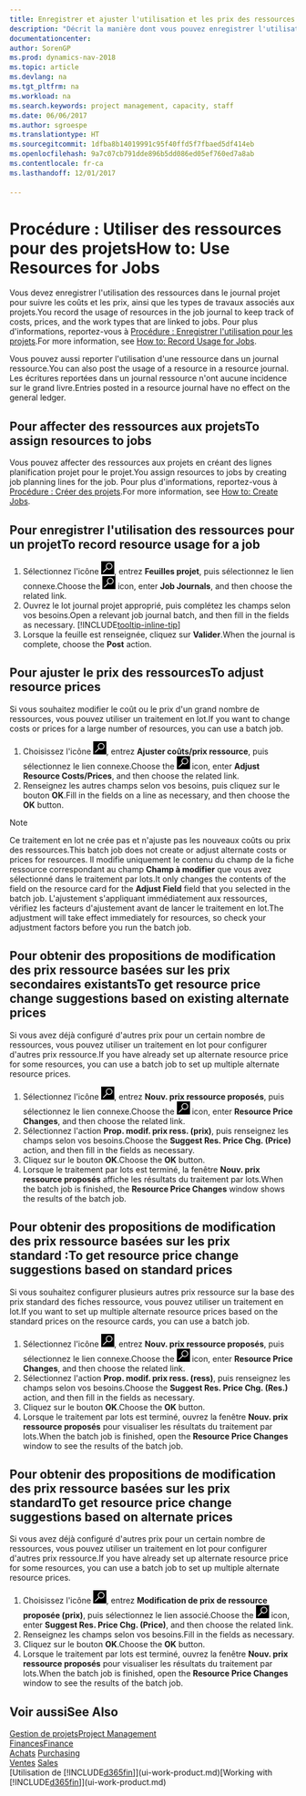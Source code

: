 ```yaml
---
title: Enregistrer et ajuster l'utilisation et les prix des ressources
description: "Décrit la manière dont vous pouvez enregistrer l'utilisation ou la consommation ressource associée à un projet, de garder la trace et de gérer les coûts, les prix, ainsi que les types de travaux."
documentationcenter: 
author: SorenGP
ms.prod: dynamics-nav-2018
ms.topic: article
ms.devlang: na
ms.tgt_pltfrm: na
ms.workload: na
ms.search.keywords: project management, capacity, staff
ms.date: 06/06/2017
ms.author: sgroespe
ms.translationtype: HT
ms.sourcegitcommit: 1dfba8b14019991c95f40ffd5f7fbaed5df414eb
ms.openlocfilehash: 9a7c07cb791dde896b5dd086ed05ef760ed7a8ab
ms.contentlocale: fr-ca
ms.lasthandoff: 12/01/2017

---
```

# <a name="how-to-use-resources-for-jobs"></a><span data-ttu-id="e6d3e-103">Procédure : Utiliser des ressources pour des projets</span><span class="sxs-lookup"><span data-stu-id="e6d3e-103">How to: Use Resources for Jobs</span></span>
<span data-ttu-id="e6d3e-104">Vous devez enregistrer l'utilisation des ressources dans le journal projet pour suivre les coûts et les prix, ainsi que les types de travaux associés aux projets.</span><span class="sxs-lookup"><span data-stu-id="e6d3e-104">You record the usage of resources in the job journal to keep track of costs, prices, and the work types that are linked to jobs.</span></span> <span data-ttu-id="e6d3e-105">Pour plus d'informations, reportez-vous à [Procédure : Enregistrer l'utilisation pour les projets](projects-how-record-job-usage.md).</span><span class="sxs-lookup"><span data-stu-id="e6d3e-105">For more information, see [How to: Record Usage for Jobs](projects-how-record-job-usage.md).</span></span>

<span data-ttu-id="e6d3e-106">Vous pouvez aussi reporter l'utilisation d'une ressource dans un journal ressource.</span><span class="sxs-lookup"><span data-stu-id="e6d3e-106">You can also post the usage of a resource in a resource journal.</span></span> <span data-ttu-id="e6d3e-107">Les écritures reportées dans un journal ressource n'ont aucune incidence sur le grand livre.</span><span class="sxs-lookup"><span data-stu-id="e6d3e-107">Entries posted in a resource journal have no effect on the general ledger.</span></span>

## <a name="to-assign-resources-to-jobs"></a><span data-ttu-id="e6d3e-108">Pour affecter des ressources aux projets</span><span class="sxs-lookup"><span data-stu-id="e6d3e-108">To assign resources to jobs</span></span>
<span data-ttu-id="e6d3e-109">Vous pouvez affecter des ressources aux projets en créant des lignes planification projet pour le projet.</span><span class="sxs-lookup"><span data-stu-id="e6d3e-109">You assign resources to jobs by creating job planning lines for the job.</span></span> <span data-ttu-id="e6d3e-110">Pour plus d'informations, reportez-vous à [Procédure : Créer des projets](projects-how-create-jobs.md).</span><span class="sxs-lookup"><span data-stu-id="e6d3e-110">For more information, see [How to: Create Jobs](projects-how-create-jobs.md).</span></span>

## <a name="to-record-resource-usage-for-a-job"></a><span data-ttu-id="e6d3e-111">Pour enregistrer l'utilisation des ressources pour un projet</span><span class="sxs-lookup"><span data-stu-id="e6d3e-111">To record resource usage for a job</span></span>
1. <span data-ttu-id="e6d3e-112">Sélectionnez l'icône ![Page ou état pour la recherche](media/ui-search/search_small.png "Page ou état pour la recherche"), entrez **Feuilles projet**, puis sélectionnez le lien connexe.</span><span class="sxs-lookup"><span data-stu-id="e6d3e-112">Choose the ![Search for Page or Report](media/ui-search/search_small.png "Search for Page or Report icon") icon, enter **Job Journals**, and then choose the related link.</span></span>
2. <span data-ttu-id="e6d3e-113">Ouvrez le lot journal projet approprié, puis complétez les champs selon vos besoins.</span><span class="sxs-lookup"><span data-stu-id="e6d3e-113">Open a relevant job journal batch, and then fill in the fields as necessary.</span></span> [!INCLUDE[tooltip-inline-tip](includes/tooltip-inline-tip_md.md)]
3. <span data-ttu-id="e6d3e-114">Lorsque la feuille est renseignée, cliquez sur **Valider**.</span><span class="sxs-lookup"><span data-stu-id="e6d3e-114">When the journal is complete, choose the **Post** action.</span></span>

## <a name="to-adjust-resource-prices"></a><span data-ttu-id="e6d3e-115">Pour ajuster le prix des ressources</span><span class="sxs-lookup"><span data-stu-id="e6d3e-115">To adjust resource prices</span></span>
<span data-ttu-id="e6d3e-116">Si vous souhaitez modifier le coût ou le prix d'un grand nombre de ressources, vous pouvez utiliser un traitement en lot.</span><span class="sxs-lookup"><span data-stu-id="e6d3e-116">If you want to change costs or prices for a large number of resources, you can use a batch job.</span></span>  

1. <span data-ttu-id="e6d3e-117">Choisissez l'icône ![Page ou état pour la recherche](media/ui-search/search_small.png "icône Page ou état pour la recherche"), entrez **Ajuster coûts/prix ressource**, puis sélectionnez le lien connexe.</span><span class="sxs-lookup"><span data-stu-id="e6d3e-117">Choose the ![Search for Page or Report](media/ui-search/search_small.png "Search for Page or Report icon") icon, enter **Adjust Resource Costs/Prices**, and then choose the related link.</span></span>
2. <span data-ttu-id="e6d3e-118">Renseignez les autres champs selon vos besoins, puis cliquez sur le bouton **OK**.</span><span class="sxs-lookup"><span data-stu-id="e6d3e-118">Fill in the fields on a line as necessary, and then choose the **OK** button.</span></span>

> [!NOTE]  
>   <span data-ttu-id="e6d3e-119">Ce traitement en lot ne crée pas et n'ajuste pas les nouveaux coûts ou prix des ressources.</span><span class="sxs-lookup"><span data-stu-id="e6d3e-119">This batch job does not create or adjust alternate costs or prices for resources.</span></span> <span data-ttu-id="e6d3e-120">Il modifie uniquement le contenu du champ de la fiche ressource correspondant au champ **Champ à modifier** que vous avez sélectionné dans le traitement par lots.</span><span class="sxs-lookup"><span data-stu-id="e6d3e-120">It only changes the contents of the field on the resource card for the **Adjust Field** field that you selected in the batch job.</span></span> <span data-ttu-id="e6d3e-121">L'ajustement s'appliquant immédiatement aux ressources, vérifiez les facteurs d'ajustement avant de lancer le traitement en lot.</span><span class="sxs-lookup"><span data-stu-id="e6d3e-121">The adjustment will take effect immediately for resources, so check your adjustment factors before you run the batch job.</span></span>

## <a name="to-get-resource-price-change-suggestions-based-on-existing-alternate-prices"></a><span data-ttu-id="e6d3e-122">Pour obtenir des propositions de modification des prix ressource basées sur les prix secondaires existants</span><span class="sxs-lookup"><span data-stu-id="e6d3e-122">To get resource price change suggestions based on existing alternate prices</span></span>
<span data-ttu-id="e6d3e-123">Si vous avez déjà configuré d'autres prix pour un certain nombre de ressources, vous pouvez utiliser un traitement en lot pour configurer d'autres prix ressource.</span><span class="sxs-lookup"><span data-stu-id="e6d3e-123">If you have already set up alternate resource price for some resources, you can use a batch job to set up multiple alternate resource prices.</span></span>

1. <span data-ttu-id="e6d3e-124">Sélectionnez l'icône ![Page ou état pour la recherche](media/ui-search/search_small.png "icône Page ou état pour la recherche"), entrez **Nouv. prix ressource proposés**, puis sélectionnez le lien connexe.</span><span class="sxs-lookup"><span data-stu-id="e6d3e-124">Choose the ![Search for Page or Report](media/ui-search/search_small.png "Search for Page or Report icon") icon, enter **Resource Price Changes**, and then choose the related link.</span></span>
2. <span data-ttu-id="e6d3e-125">Sélectionnez l'action **Prop. modif. prix ress. (prix)**, puis renseignez les champs selon vos besoins.</span><span class="sxs-lookup"><span data-stu-id="e6d3e-125">Choose the **Suggest Res. Price Chg. (Price)** action, and then fill in the fields as necessary.</span></span>
3. <span data-ttu-id="e6d3e-126">Cliquez sur le bouton **OK**.</span><span class="sxs-lookup"><span data-stu-id="e6d3e-126">Choose the **OK** button.</span></span>  
4. <span data-ttu-id="e6d3e-127">Lorsque le traitement par lots est terminé, la fenêtre **Nouv. prix ressource proposés** affiche les résultats du traitement par lots.</span><span class="sxs-lookup"><span data-stu-id="e6d3e-127">When the batch job is finished, the **Resource Price Changes** window shows the results of the batch job.</span></span>

## <a name="to-get-resource-price-change-suggestions-based-on-standard-prices"></a><span data-ttu-id="e6d3e-128">Pour obtenir des propositions de modification des prix ressource basées sur les prix standard :</span><span class="sxs-lookup"><span data-stu-id="e6d3e-128">To get resource price change suggestions based on standard prices</span></span>
<span data-ttu-id="e6d3e-129">Si vous souhaitez configurer plusieurs autres prix ressource sur la base des prix standard des fiches ressource, vous pouvez utiliser un traitement en lot.</span><span class="sxs-lookup"><span data-stu-id="e6d3e-129">If you want to set up multiple alternate resource prices based on the standard prices on the resource cards, you can use a batch job.</span></span>  

1. <span data-ttu-id="e6d3e-130">Sélectionnez l'icône ![Page ou état pour la recherche](media/ui-search/search_small.png "icône Page ou état pour la recherche"), entrez **Nouv. prix ressource proposés**, puis sélectionnez le lien connexe.</span><span class="sxs-lookup"><span data-stu-id="e6d3e-130">Choose the ![Search for Page or Report](media/ui-search/search_small.png "Search for Page or Report icon") icon, enter **Resource Price Changes**, and then choose the related link.</span></span>
2. <span data-ttu-id="e6d3e-131">Sélectionnez l'action **Prop. modif. prix ress. (ress)**, puis renseignez les champs selon vos besoins.</span><span class="sxs-lookup"><span data-stu-id="e6d3e-131">Choose the **Suggest Res. Price Chg. (Res.)** action, and then fill in the fields as necessary.</span></span>  
3. <span data-ttu-id="e6d3e-132">Cliquez sur le bouton **OK**.</span><span class="sxs-lookup"><span data-stu-id="e6d3e-132">Choose the **OK** button.</span></span>  
4. <span data-ttu-id="e6d3e-133">Lorsque le traitement par lots est terminé, ouvrez la fenêtre **Nouv. prix ressource proposés** pour visualiser les résultats du traitement par lots.</span><span class="sxs-lookup"><span data-stu-id="e6d3e-133">When the batch job is finished, open the **Resource Price Changes** window to see the results of the batch job.</span></span>

## <a name="to-get-resource-price-change-suggestions-based-on-alternate-prices"></a><span data-ttu-id="e6d3e-134">Pour obtenir des propositions de modification des prix ressource basées sur les prix standard</span><span class="sxs-lookup"><span data-stu-id="e6d3e-134">To get resource price change suggestions based on alternate prices</span></span>
<span data-ttu-id="e6d3e-135">Si vous avez déjà configuré d'autres prix pour un certain nombre de ressources, vous pouvez utiliser un traitement en lot pour configurer d'autres prix ressource.</span><span class="sxs-lookup"><span data-stu-id="e6d3e-135">If you have already set up alternate resource price for some resources, you can use a batch job to set up multiple alternate resource prices.</span></span>

1. <span data-ttu-id="e6d3e-136">Choisissez l'icône ![Page ou rapport pour la recherche](media/ui-search/search_small.png "icône Page ou rapport pour la recherche"), entrez **Modification de prix de ressource proposée (prix)**, puis sélectionnez le lien associé.</span><span class="sxs-lookup"><span data-stu-id="e6d3e-136">Choose the ![Search for Page or Report](media/ui-search/search_small.png "Search for Page or Report icon") icon, enter **Suggest Res. Price Chg. (Price)**, and then choose the related link.</span></span>  
2. <span data-ttu-id="e6d3e-137">Renseignez les champs selon vos besoins.</span><span class="sxs-lookup"><span data-stu-id="e6d3e-137">Fill in the fields as necessary.</span></span>
3. <span data-ttu-id="e6d3e-138">Cliquez sur le bouton **OK**.</span><span class="sxs-lookup"><span data-stu-id="e6d3e-138">Choose the **OK** button.</span></span>  
4. <span data-ttu-id="e6d3e-139">Lorsque le traitement par lots est terminé, ouvrez la fenêtre **Nouv. prix ressource proposés** pour visualiser les résultats du traitement par lots.</span><span class="sxs-lookup"><span data-stu-id="e6d3e-139">When the batch job is finished, open the **Resource Price Changes** window to see the results of the batch job.</span></span>

## <a name="see-also"></a><span data-ttu-id="e6d3e-140">Voir aussi</span><span class="sxs-lookup"><span data-stu-id="e6d3e-140">See Also</span></span>
[<span data-ttu-id="e6d3e-141">Gestion de projets</span><span class="sxs-lookup"><span data-stu-id="e6d3e-141">Project Management</span></span>](projects-manage-projects.md)  
[<span data-ttu-id="e6d3e-142">Finances</span><span class="sxs-lookup"><span data-stu-id="e6d3e-142">Finance</span></span>](finance.md)  
<span data-ttu-id="e6d3e-143">[Achats](purchasing-manage-purchasing.md)       </span><span class="sxs-lookup"><span data-stu-id="e6d3e-143">[Purchasing](purchasing-manage-purchasing.md)       </span></span>  
<span data-ttu-id="e6d3e-144">[Ventes](sales-manage-sales.md)   </span><span class="sxs-lookup"><span data-stu-id="e6d3e-144">[Sales](sales-manage-sales.md)   </span></span>  
<span data-ttu-id="e6d3e-145">[Utilisation de [!INCLUDE[d365fin](includes/d365fin_md.md)]](ui-work-product.md)</span><span class="sxs-lookup"><span data-stu-id="e6d3e-145">[Working with [!INCLUDE[d365fin](includes/d365fin_md.md)]](ui-work-product.md)</span></span>  

